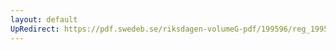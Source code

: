 ```yaml
---
layout: default
UpRedirect: https://pdf.swedeb.se/riksdagen-volumeG-pdf/199596/reg_199596/reg_199596_0006.pdf
---
```

